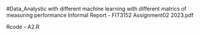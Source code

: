 #Data_Analystic with different machine learning with different matrics of measuring performance
Informal Report - FIT3152 Assignment02 2023.pdf

Rcode - A2.R
